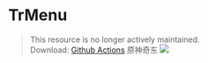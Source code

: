 # TrMenu

> This resource is no longer actively maintained.  
> Download: [Github Actions](https://github.com/TrPlugins/TrMenu/actions)
原神奇东
![](https://attachment.mcbbs.net/data/myattachment/forum/202108/17/142921rll20j5kie5kzk1f.gif)
